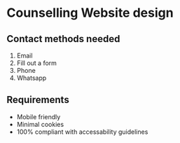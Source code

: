 # Counselling Website design

## Contact methods needed

1. Email
2. Fill out a form
3. Phone
4. Whatsapp

## Requirements

- Mobile friendly
- Minimal cookies
- 100% compliant with accessability guidelines
